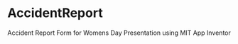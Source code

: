 AccidentReport
==============

Accident Report Form for Womens Day Presentation using MIT App Inventor
